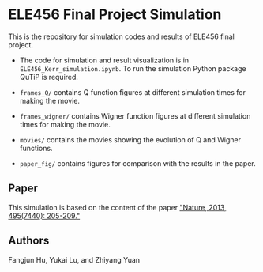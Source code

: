 # ELE456 Final Project Simulation

This is the repository for simulation codes and results of ELE456 final project.

- The code for simulation and result visualization is in `ELE456_Kerr_simulation.ipynb`. To run the simulation Python package QuTiP is required.

- `frames_Q/` contains Q function figures at different simulation times for making the movie.

- `frames_wigner/` contains Wigner function figures at different simulation times for making the movie.

- `movies/` contains the movies showing the evolution of Q and Wigner functions.

- `paper_fig/` contains figures for comparison with the results in the paper.

## Paper

This simulation is based on the content of the paper ["Nature, 2013, 495(7440): 205-209."](https://www.nature.com/articles/nature11902/)

## Authors

Fangjun Hu, Yukai Lu, and Zhiyang Yuan
